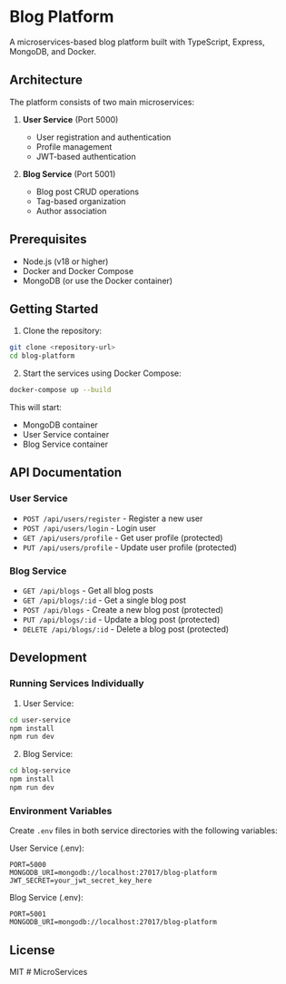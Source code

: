 # Blog Platform

A microservices-based blog platform built with TypeScript, Express, MongoDB, and Docker.

## Architecture

The platform consists of two main microservices:

1. **User Service** (Port 5000)

   - User registration and authentication
   - Profile management
   - JWT-based authentication

2. **Blog Service** (Port 5001)
   - Blog post CRUD operations
   - Tag-based organization
   - Author association

## Prerequisites

- Node.js (v18 or higher)
- Docker and Docker Compose
- MongoDB (or use the Docker container)

## Getting Started

1. Clone the repository:

```bash
git clone <repository-url>
cd blog-platform
```

2. Start the services using Docker Compose:

```bash
docker-compose up --build
```

This will start:

- MongoDB container
- User Service container
- Blog Service container

## API Documentation

### User Service

- `POST /api/users/register` - Register a new user
- `POST /api/users/login` - Login user
- `GET /api/users/profile` - Get user profile (protected)
- `PUT /api/users/profile` - Update user profile (protected)

### Blog Service

- `GET /api/blogs` - Get all blog posts
- `GET /api/blogs/:id` - Get a single blog post
- `POST /api/blogs` - Create a new blog post (protected)
- `PUT /api/blogs/:id` - Update a blog post (protected)
- `DELETE /api/blogs/:id` - Delete a blog post (protected)

## Development

### Running Services Individually

1. User Service:

```bash
cd user-service
npm install
npm run dev
```

2. Blog Service:

```bash
cd blog-service
npm install
npm run dev
```

### Environment Variables

Create `.env` files in both service directories with the following variables:

User Service (.env):

```
PORT=5000
MONGODB_URI=mongodb://localhost:27017/blog-platform
JWT_SECRET=your_jwt_secret_key_here
```

Blog Service (.env):

```
PORT=5001
MONGODB_URI=mongodb://localhost:27017/blog-platform
```

## License

MIT
#   M i c r o S e r v i c e s  
 